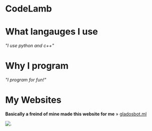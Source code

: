 # CodeLamb

# What langauges I use

*"I use python and c++"*

# Why I program

*"I program for fun!"*

# My Websites

**Basically a freind of mine made this website for me** » [gladosbot.ml](https://gladosbot.ml/)

![.](https://cdn.discordapp.com/avatars/586844180681195530/59b97ba6aeaa7dec5a92a7b09eaff980.png?size=4096) 
